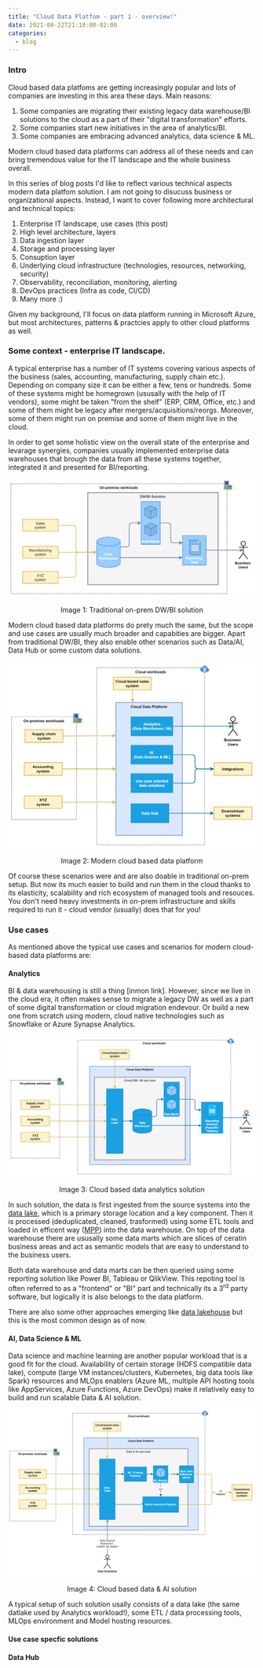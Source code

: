 ```yaml
---
title: "Cloud Data Platfom - part 1 - overview!"
date: 2021-08-22T21:10:00-02:00
categories:
  - blog
---
```


### Intro

Cloud based data platfoms are getting increasingly popular and lots of companies are investing in this area these days. Main reasons:

1. Some companies are migrating their existing legacy data warehouse/BI solutions to the cloud as a part of their "digital transformation" efforts.
2. Some companies start new initiatives in the area of analytics/BI.
3. Some companies are embracing advanced analytics, data science & ML.

Modern cloud based data platforms can address all of these needs and can bring tremendous value for the IT landscape and the whole business overall. 

In this series of blog posts I'd like to reflect various technical aspects modern data platfom solution. I am not going to disucuss business or organizational aspects. Instead, I want to cover following more architectural and technical topics:
1. Enterprise IT landscape, use cases (this post)
2. High level architecture, layers
3. Data ingestion layer
4. Storage and processing layer
5. Consuption layer
6. Underlying cloud infrastructure (technologies, resources, networking, security)
7. Observability, reconciliation, monitoring, alerting
8. DevOps practices (Infra as code, CI/CD)
9. Many more :)

Given my background, I'll focus on data platform running in Microsoft Azure, but most architectures, patterns & practcies apply to other cloud platforms as well.

### Some context - enterprise IT landscape.

A typical enterprise has a number of IT systems covering various aspects of the business (sales, accounting, manufacturing, supply chain etc.). Depending on company size it can be either a few, tens or hundreds. Some of these systems might be homegrown (ususally with the help of IT vendors), some might be taken "from the shelf" (ERP, CRM, Office, etc.) and some of them might be legacy after mergers/acquisitions/reorgs. Moreover, some of them might run on premise and some of them might live in the cloud. 

In order to get some holistic view on the overall state of the enterprise and levarage synergies, companies usually implemented enterprise data warehouses that brough the data from all these systems together, integrated it and presented for BI/reporting. 

![Traditional on-prem DW/BI solution](/images/2021-12-12-cdp-intro/traditional-bi.png)
<p style="text-align: center;">Image 1: Traditional on-prem DW/BI solution</p>

Modern cloud based data platforms do prety much the same, but the scope and use cases are usually much broader and capabities are bigger. Apart from traditional DW/BI, they also enable other scenarios such as Data/AI, Data Hub or some custom data solutions.

![Modern cloud based data platform](/images/2021-12-12-cdp-intro/cloud-dp.png)
<p style="text-align: center;">Image 2: Modern cloud based data platform</p>

Of course these scenarios were and are also doable in traditional on-prem setup. But now its much easier to build and run them in the cloud thanks to its elasticity, scalability and rich ecosystem of managed tools and resouces. You don't need heavy investments in on-prem infrastructure and skills required to run it - cloud vendor (usually) does that for you!

### Use cases

As mentioned above the typical use cases and scenarios for modern cloud-based data platforms are:

#### Analytics

BI & data warehousing is still a thing [inmon link]. However, since we live in the cloud era, it often makes sense to migrate a legacy DW as well as a part of some digital transformation or cloud migration endevour. Or build a new one from scratch using modern, cloud native technologies such as Snowflake or Azure Synapse Analytics.

![Cloud based data analytics solution](/images/2021-12-12-cdp-intro/cloud-dw.png)
<p style="text-align: center;">Image 3: Cloud based data analytics solution</p>

In such solution, the data is first ingested from the source systems into the [data lake](https://databricks.com/discover/data-lakes/introduction), which is a primary storage location and a key component. Then it is processed (deduplicated, cleaned, trasformed) using some ETL tools and loaded in efficent way ([MPP](https://www.sisense.com/glossary/mpp-database/)) into the data warehouse. On top of the data warehouse there are ususally some data marts which are slices of ceratin business areas and act as semantic models that are easy to understand to the business users.

Both data warehouse and data marts can be then queried using some reporting solution like Power BI, Tableau or QlikView. This repoting tool is often referred to as a "frontend" or "BI" part and technically its a 3<sup>rd</sup> party software, but logically it is also belongs to the data platform.

There are also some other approaches emerging like [data lakehouse](https://databricks.com/blog/2020/01/30/what-is-a-data-lakehouse.html) but this is the most common design as of now.

#### AI, Data Science & ML

Data science and machine learning are another popular workload that is a good fit for the cloud. Availability of certain storage (HDFS compatible data lake), compute (large VM instances/clusters, Kubernetes, big data tools like Spark) resources and MLOps enablers (Azure ML, multiple API hosting tools like AppServices, Azure Functions, Azure DevOps) make it relatively easy to build and run scalable Data & AI solution.

![Cloud based data & AI solution](/images/2021-12-12-cdp-intro/cloud-ai.png)
<p style="text-align: center;">Image 4: Cloud based data & AI solution</p>

A typical setup of such solution usally consists of a data lake (the same datlake used by Analytics workload!), some ETL / data processing tools, MLOps environment and Model hosting resources.

#### Use case specfic solutions

#### Data Hub